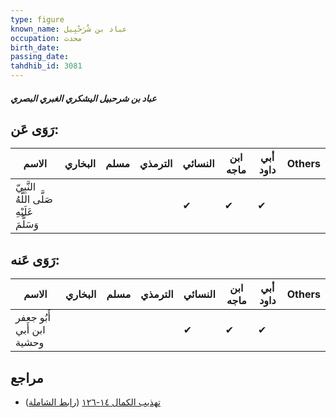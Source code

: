 ```yaml
---
type: figure
known_name: عباد بن شُرَحْبِيل
occupation: محدث
birth_date:
passing_date:
tahdhib_id: 3081
---
```

##### عباد بن شرحبيل اليشكري الغبري البصري

## رَوَى عَن:
| الاسم                                       | البخاري | مسلم | الترمذي | النسائي | ابن ماجه | أبي داود | Others |
| ------------------------------------------- | ------- | ---- | ------- | ------- | -------- | -------- | ------ |
| النَّبِيّ صَلَّى اللَّهُ عَلَيْهِ وَسَلَّمَ |         |      |         | ✔       | ✔        | ✔        |        |
## رَوَى عَنه:
| الاسم                     | البخاري | مسلم | الترمذي | النسائي | ابن ماجه | أبي داود | Others |
| ------------------------- | ------- | ---- | ------- | ------- | -------- | -------- | ------ |
| أَبُو جعفر ابن أَبي وحشية |         |      |         | ✔       | ✔        | ✔        |        |
## مراجع
- [تهذيب الكمال ١٤-١٢٦](obsidian://open?vault=Tahdhib-al-Kamal&file=Figures/٣٠٨١-عباد%20بن%20شرحبيل%20اليشكري%20الغبري%20البصري) ([رابط الشاملة](https://shamela.ws/book/3722/7054))